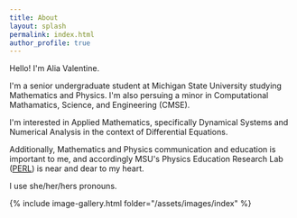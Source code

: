 ```yaml
---
title: About
layout: splash
permalink: index.html
author_profile: true
---
```



Hello! I'm Alia Valentine.

I'm a senior undergraduate student at Michigan State University studying Mathematics and Physics. I'm also persuing a minor in Computational Mathamatics, Science, and Engineering (CMSE). 

I'm interested in Applied Mathematics, specifically Dynamical Systems and Numerical Analysis in the context of Differential Equations. 

Additionally, Mathematics and Physics communication and education is important to me, and accordingly MSU's Physics Education Research Lab ([PERL](https://perl.natsci.msu.edu/)) is near and dear to my heart.

 I use she/her/hers pronouns.

{% include image-gallery.html folder="/assets/images/index" %}